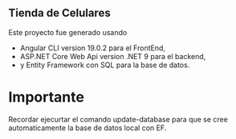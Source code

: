 ## Tienda de Celulares
Este proyecto fue generado usando 
- Angular CLI version 19.0.2 para el FrontEnd, <br/>
- ASP.NET Core Web Api version .NET 9 para el backend, <br/>
- y Entity Framework con SQL para la base de datos.

# Importante
Recordar ejecurtar el comando update-database para que se cree automaticamente la base de datos local con EF.

